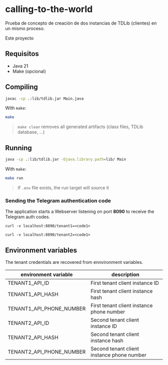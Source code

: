 # calling-to-the-world

Prueba de concepto de creación de dos instancias de TDLib (clientes) en un mismo proceso.

Este proyecto 

## Requisitos 

  * Java 21
  * Make (opcional)

## Compiling

```bash
javac -cp .:lib/tdlib.jar Main.java
```

With `make`:

```bash
make
```

> `make clean` removes all generated artifacts (class files, TDLib database, ...)

## Running

```bash
java -cp .:lib/tdlib.jar -Djava.library.path=lib/ Main
```

With `make`:

```bash
make run
```

> If `.env` file exists, the run target will source it

### Sending the Telegram authentication code

The application starts a Webserver listening on port **8090** to receive the Telegram auth codes.

```
curl -v localhost:8090/tenant1=<code1> 

curl -v localhost:8090/tenant2=<code1> 
```

## Environment variables

The tenant credentials are recovered from ennvironment variables. 


| environment variable     | description                                |
|--------------------------|--------------------------------------------|
| TENANT1_API_ID           | First tenant client instance ID            |
| TENANT1_API_HASH         | First tenant client instance hash          |
| TENANT1_API_PHONE_NUMBER | First tenant client instance phone number  |
| TENANT2_API_ID           | Second tenant client instance ID           |
| TENANT2_API_HASH         | Second tenant client instance hash         |
| TENANT2_API_PHONE_NUMBER | Second tenant client instance phone number |
